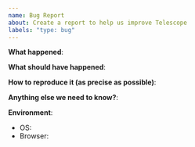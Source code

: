 ```yaml
---
name: Bug Report
about: Create a report to help us improve Telescope
labels: "type: bug"
---
```


<!-- Please use this template while reporting a bug and provide as much info as possible. Thanks!
-->


**What happened**:

**What should have happened**:

**How to reproduce it (as precise as possible)**:

**Anything else we need to know?**:

**Environment**:
- OS:
- Browser: 
